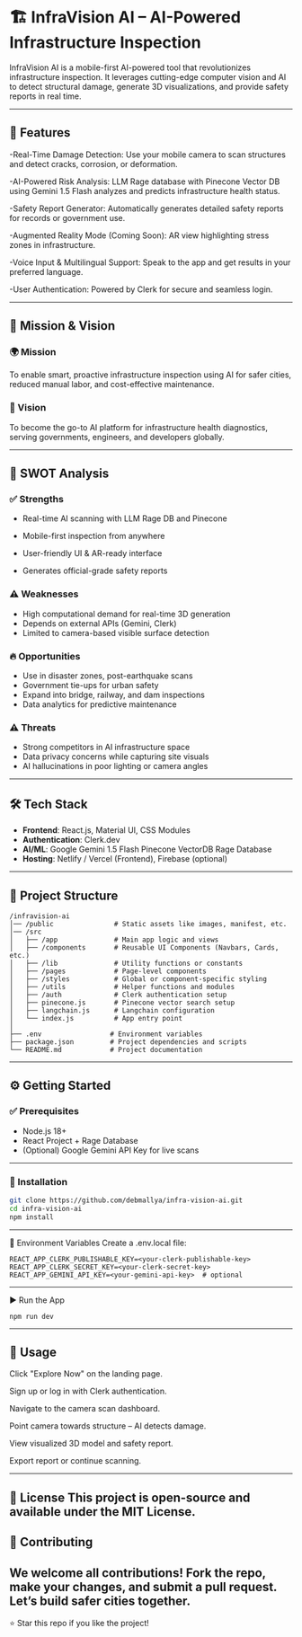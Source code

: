 # 🏗️ InfraVision AI – AI-Powered Infrastructure Inspection

InfraVision AI is a mobile-first AI-powered tool that revolutionizes infrastructure inspection. It leverages cutting-edge computer vision and AI to detect structural damage, generate 3D visualizations, and provide safety reports in real time.

---

## 🚀 Features

-Real-Time Damage Detection: Use your mobile camera to scan structures and detect cracks, corrosion, or deformation.

-AI-Powered Risk Analysis: LLM Rage database with Pinecone Vector DB using Gemini 1.5 Flash analyzes and predicts infrastructure health status.

-Safety Report Generator: Automatically generates detailed safety reports for records or government use.

-Augmented Reality Mode (Coming Soon): AR view highlighting stress zones in infrastructure.

-Voice Input & Multilingual Support: Speak to the app and get results in your preferred language.

-User Authentication: Powered by Clerk for secure and seamless login.

---

## 🎯 Mission & Vision

### 🌍 Mission
To enable smart, proactive infrastructure inspection using AI for safer cities, reduced manual labor, and cost-effective maintenance.

### 🔮 Vision
To become the go-to AI platform for infrastructure health diagnostics, serving governments, engineers, and developers globally.

---

## 🧠 SWOT Analysis

### ✅ Strengths
- Real-time AI scanning with LLM Rage DB and Pinecone

- Mobile-first inspection from anywhere

- User-friendly UI & AR-ready interface

- Generates official-grade safety reports

### ⚠️ Weaknesses
- High computational demand for real-time 3D generation
- Depends on external APIs (Gemini, Clerk)
- Limited to camera-based visible surface detection

### 🔥 Opportunities
- Use in disaster zones, post-earthquake scans
- Government tie-ups for urban safety
- Expand into bridge, railway, and dam inspections
- Data analytics for predictive maintenance

### ⚠️ Threats
- Strong competitors in AI infrastructure space
- Data privacy concerns while capturing site visuals
- AI hallucinations in poor lighting or camera angles

---

## 🛠 Tech Stack

- **Frontend**: React.js, Material UI, CSS Modules
- **Authentication**: Clerk.dev
- **AI/ML**: Google Gemini 1.5 Flash Pinecone VectorDB Rage Database
- **Hosting**: Netlify / Vercel (Frontend), Firebase (optional)

---

## 📂 Project Structure
```
/infravision-ai
│── /public               # Static assets like images, manifest, etc.
│── /src
│   ├── /app              # Main app logic and views
│   ├── /components       # Reusable UI Components (Navbars, Cards, etc.)
│   ├── /lib              # Utility functions or constants
│   ├── /pages            # Page-level components 
│   ├── /styles           # Global or component-specific styling 
│   ├── /utils            # Helper functions and modules
│   ├── /auth             # Clerk authentication setup
│   ├── pinecone.js       # Pinecone vector search setup 
│   ├── langchain.js      # Langchain configuration 
│   └── index.js          # App entry point
│
├── .env                 # Environment variables 
├── package.json         # Project dependencies and scripts
└── README.md            # Project documentation

```

---

## ⚙️ Getting Started

### ✅ Prerequisites

- Node.js 18+
- React Project + Rage Database 
- (Optional) Google Gemini API Key for live scans

---

### 🔧 Installation

```bash
git clone https://github.com/debmallya/infra-vision-ai.git
cd infra-vision-ai
npm install
```
---
🧬 Environment Variables
Create a .env.local file:
```
REACT_APP_CLERK_PUBLISHABLE_KEY=<your-clerk-publishable-key>
REACT_APP_CLERK_SECRET_KEY=<your-clerk-secret-key>
REACT_APP_GEMINI_API_KEY=<your-gemini-api-key>  # optional
```
---
▶️ Run the App
```
npm run dev
```
---
📌 Usage
---
Click "Explore Now" on the landing page.

Sign up or log in with Clerk authentication.

Navigate to the camera scan dashboard.

Point camera towards structure – AI detects damage.

View visualized 3D model and safety report.

Export report or continue scanning.

---

📜 License
This project is open-source and available under the MIT License.
---
🤝 Contributing
---
We welcome all contributions! Fork the repo, make your changes, and submit a pull request. Let’s build safer cities together.
---
⭐ Star this repo if you like the project!







